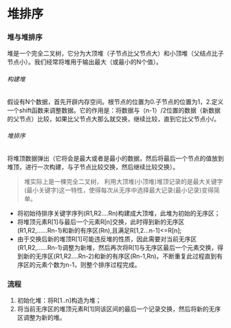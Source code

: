 # 堆排序

### 堆与堆排序
堆是一个完全二叉树，它分为大顶堆（子节点比父节点大）和小顶堆（父结点比子节点小）。我们经常将堆用于输出最大（或最小的N个值）。
###### 构建堆
假设有N个数据，首先开辟内存空间。根节点的位置为0.子节点的位置为1，2.定义一个shift函数来调整数据。它的作用是：将数据与（n-1）/2位置的数据（新数据的父节点）比较，如果比父节点大那么就交换，继续比较，直到它比父节点小/。

###### 堆排序
将堆顶数据弹出（它将会是最大或者是最小的数据，然后将最后一个节点的值放到堆顶，进行一次构建，与子节点比较交换，然后继续比较交换）。

> 堆实际上是一棵完全二叉树， 利用大顶堆(小顶堆)堆顶记录的是最大关键字(最小关键字)这一特性，使得每次从无序中选择最大记录(最小记录)变得简单。
 - 将初始待排序关键字序列(R1,R2....Rn)构建成大顶堆，此堆为初始的无序区；
 - 将堆顶元素R[1]与最后一个元素R[n]交换，此时得到新的无序区(R1,R2,......Rn-1)和新的有序区(Rn),且满足R[1,2...n-1]<=R[n]; 
 - 由于交换后新的堆顶R[1]可能违反堆的性质，因此需要对当前无序区(R1,R2,......Rn-1)调整为新堆，然后再次将R[1]与无序区最后一个元素交换，得到新的无序区(R1,R2....Rn-2)和新的有序区(Rn-1,Rn)。不断重复此过程直到有序区的元素个数为n-1，则整个排序过程完成。

### 流程
 1. 初始化堆：将R[1..n]构造为堆；
 2. 将当前无序区的堆顶元素R[1]同该区间的最后一个记录交换，然后将新的无序区调整为新的堆。

